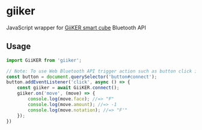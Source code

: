 # giiker

JavaScript wrapper for [GiiKER smart cube](http://giiker.cn/) Bluetooth API

## Usage

```js
import GiiKER from 'giiker';

// Note: To use Web Bluetooth API trigger action such as button click is required
const button = document.querySelector('button#connect');
button.addEventListener('click', async () => {
	const giiker = await GiiKER.connect();
	giiker.on('move', (move) => {
		console.log(move.face); //=> "F"
		console.log(move.amount); //=> -1
		console.log(move.notation); //=> "F'"
	});
})
```
